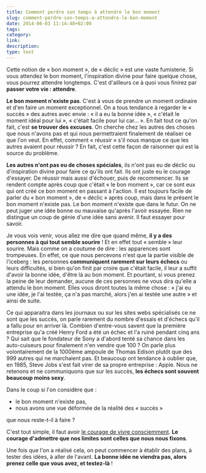 ```yaml
---
title: Comment perdre son temps à attendre le bon moment
slug: comment-perdre-son-temps-a-attendre-le-bon-moment
date: 2014-06-03 11:14:48+02:00
tags: 
category: 
link: 
description: 
type: text
---
```


Cette notion de « bon moment », de « déclic » est une vaste fumisterie. Si vous attendez le bon moment, l'inspiration divine pour faire quelque chose, vous pourrez attendre longtemps. C'est d'ailleurs ce à quoi vous finirez par __passer votre vie : attendre__.
<!-- TEASER_END -->
__Le bon moment n'existe pas__. C'est à vous de prendre un moment ordinaire et d'en faire un moment exceptionnel. On a tous tendance à regarder le « succès » des autres avec envie : « il a eu la bonne idée », « c'était le moment idéal pour lui », « c'était facile pour lui car… ». En fait tout ce qu'on fait, c'est __se trouver des excuses__. On cherche chez les autres des choses que nous n'avons pas et qui nous permettraient finalement de réaliser ce que l'on veut. En effet, comment « réussir » s'il nous manque ce que les autres avaient pour réussir ? En fait, c'est cette façon de raisonner qui est la source du problème.

__Les autres n'ont pas eu de choses spéciales__, ils n'ont pas eu de déclic ou d'inspiration divine pour faire ce qu'ils ont fait. Ils ont juste eu le courage d'essayer. De réussir mais aussi d'échouer, puis de recommencer. Ils se rendent compte après coup que c'était « le bon moment », car ce sont eux qui ont créé ce bon moment en passant à l'action. Il est toujours facile de parler du « bon moment », de « déclic » après coup, mais dans le présent le bon moment n'existe pas. Le bon moment n'existe que dans le futur. On ne peut juger une idée bonne ou mauvaise qu'après l'avoir essayée. Rien ne distingue un coup de génie d'une idée sans avenir. Il faut essayer pour savoir.

Je vous vois venir, vous allez me dire que quand même, __il y a des personnes à qui tout semble sourire__ ! Et en effet tout « semble » leur sourire. Mais comme on a coutume de dire : les apparences sont trompeuses. En effet, ce que nous percevons n'est que la partie visible de l'iceberg : les personnes __communiquent rarement sur leurs échecs__ ou leurs difficultés, si bien qu'on finit par croire que c'était facile, il leur a suffit d'avoir la bonne idée, d'être là au bon moment. Et pourtant, si vous prenez la peine de leur demander, aucune de ces personnes ne vous dira qu'elle a attendu le bon moment. Elles vous diront toutes la même chose : « j'ai eu une idée, je l'ai testée, ça n'a pas marché, alors j'en ai testée une autre » et ainsi de suite.

Ce qui apparaitra dans les journaux ou sur les sites webs spécialisés ce ne sont que les succès, on parle rarement du nombre d'essais et d'échecs qu'il a fallu pour en arriver là. Combien d'entre-vous savent que la première entreprise qu'a créé Henry Ford a été un échec et l'a ruiné pendant cinq ans ? Qui sait que le fondateur de Sony a d'abord tenté sa chance dans les auto-cuiseurs pour finalement n'en vendre que 100 ? On parle plus volontairement de la 1000ème ampoule de Thomas Edison plutôt que des 999 autres qui ne marchaient pas. Et beaucoup ont tendance à oublier que, en 1985, Steve Jobs s'est fait virer de sa propre entreprise : Apple. Nous ne retenons et ne communiquons que sur les succès, __les échecs sont souvent beaucoup moins sexy__.

Dans le coup si l'on considère que :
- le bon moment n'existe pas,
- nous avons une vue déformée de la réalité des « succès » 

que nous reste-t-il à faire ?

C'est tout simple, il faut avoir [le courage de vivre consciemment](/blog/le-courage-de-vivre-consciemment/). __Le courage d'admettre que nos limites sont celles que nous nous fixons__.

Une fois que l'on a réalisé cela, on peut commencer à établir des plans, à tester des idées, à aller de l'avant. __La bonne idée ne viendra pas, alors prenez celle que vous avez, et testez-là__ !


